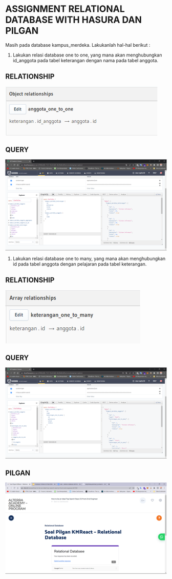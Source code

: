 # ASSIGNMENT RELATIONAL DATABASE WITH HASURA DAN PILGAN

Masih pada database kampus_merdeka. Lakukanlah hal-hal berikut :

1. Lakukan relasi database one to one, yang mana akan menghubungkan id_anggota pada tabel keterangan dengan nama pada tabel anggota.

## RELATIONSHIP

![image](<../screenshoots/soal%201%20(relationship).png>)

## QUERY

![image](<../screenshoots/soal%201%20(query).png>)

1. Lakukan relasi database one to many, yang mana akan menghubungkan id pada tabel anggota dengan pelajaran pada tabel keterangan.

## RELATIONSHIP

![image](<../screenshoots/soal%202%20(relationship).png>)

## QUERY

![image](<../screenshoots/soal%202%20(query).png>)

## PILGAN

![image](../screenshoots/pilgan%20relational%20database.png)
